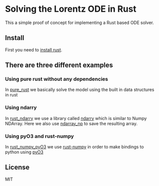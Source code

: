 # Solving the Lorentz ODE in Rust

This a simple proof of concept for implementing a Rust based ODE solver.

## Install
First you need to [install rust](https://www.rust-lang.org/tools/install).

## There are three different examples

### Using pure rust without any dependencies
In [pure_rust](pure_rust) we basically solve the model using the built in data structures in rust

### Using ndarry
In [rust_ndarry](rust_ndarry) we use a library called [ndarry](https://docs.rs/ndarray/latest/ndarray/) which is similar to Numpy NDArray. Here we also use [ndarray_np](https://docs.rs/ndarray-npy/latest/ndarray_npy/) to save the resulting array. 

### Using pyO3 and rust-numpy
In [rust_numpy_pyO3](rust_numpy_pyO3) we use [rust-numpy](https://github.com/PyO3/rust-numpy) in order to make bindings to python using [pyO3](https://github.com/PyO3/pyo3)

## License
MIT